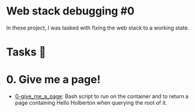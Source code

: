 # Web stack debugging #0

In these project, I was tasked with fixing the web stack to a working state.

# Tasks 📃

# 0. Give me a page!

  + <u>[0-give_me_a_page](https://github.com/Heshbon/alx-system_engineering-devops/blob/master/0x0D-web_stack_debugging_0/0-give_me_a_page)</u>: Bash script to run on the container and to return a page containing Hello Holberton when querying the root of it.
